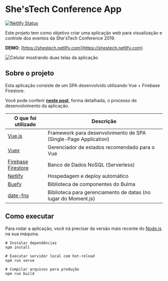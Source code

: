 # She'sTech Conference App

[![Netlify Status](https://api.netlify.com/api/v1/badges/c0c0891f-f750-4a03-b00e-9a4dd24aaf4b/deploy-status)](https://app.netlify.com/sites/shestech/deploys)

Este projeto tem como objetivo criar uma aplicação web para visualização e controle dos eventos da She'sTech Conference 2019.

**DEMO**: [https://shestech.netlify.com](https://shestech.netlify.com)

![Celular mostrando duas telas da aplicação](../assets/app-sample.png?raw=true)


## Sobre o projeto

Esta aplicação consiste de um SPA desenvolvido utilizando Vue + Firebase Firestore.

Você pode conferir [**neste post**](https://italolelis.com/posts/shestech-app-pt/), forma detalhada, o processo de desenvolvimento da aplicação.

| O que foi utilizado                                                       | Descrição                                                       |
|---------------------------------------------------------------------------|-----------------------------------------------------------------|
| [Vue.js](https://vuejs.org/)                                              | Framework para desenvolvimento de SPA (Single-Page Application) |
| [Vuex](https://vuex.vuejs.org/)                                           | Gerenciador de estados recomendado para o Vue                   |
| [Firebase Firestore](https://firebase.google.com/docs/firestore?hl=pt-br) | Banco de Dados NoSQL (Serverless)                               |
| [Netlify](https://www.netlify.com/)                                       | Hospedagem e deploy automático                                  |
| [Buefy](https://buefy.org/)                                               | Biblioteca de componentes do Bulma                              |
| [date-fns](https://date-fns.org/)                                         | Biblioteca para gerenciamento de datas (no lugar do Moment.js)  |


## Como executar

Para rodar a aplicação, você irá precisar da versão mais recente do [Node.js](https://nodejs.org/) na sua máquina.

```
# Instalar dependências
npm install

# Executar servidor local com hot-reload
npm run serve

# Compilar arquivos para produção
npm run build
```
